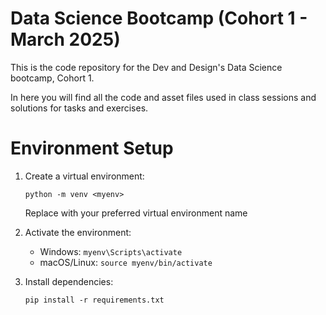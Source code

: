 # Data Science Bootcamp (Cohort 1  - March 2025)

This is the code repository for the Dev and Design's Data Science bootcamp, Cohort 1.

In here you will find all the code and asset files used in class sessions and solutions for tasks and exercises.

# Environment Setup

1. Create a virtual environment:
   ```
   python -m venv <myenv>
   ```

   Replace <myenv> with your preferred virtual environment name

2. Activate the environment:
   - Windows: `myenv\Scripts\activate`
   - macOS/Linux: `source myenv/bin/activate`

3. Install dependencies:
   ```
   pip install -r requirements.txt
   ```